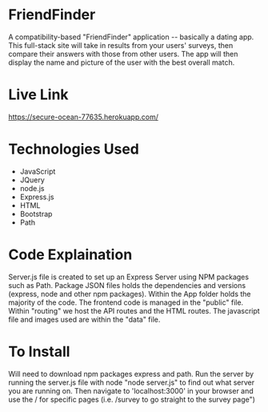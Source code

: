 # FriendFinder
A compatibility-based "FriendFinder" application -- basically a dating app. This full-stack site will take in results from your users' surveys, then compare their answers with those from other users. The app will then display the name and picture of the user with the best overall match.

# Live Link 
https://secure-ocean-77635.herokuapp.com/

# Technologies Used
  * JavaScript
  * JQuery
  * node.js
  * Express.js
  * HTML
  * Bootstrap
  * Path

# Code Explaination 
Server.js file is created to set up an Express Server using NPM packages such as Path. 
Package JSON files holds the dependencies and versions (express, node and other npm packages).
Within the App folder holds the majority of the code.
The frontend code is managed in the "public" file.
Within "routing" we host the API routes and the HTML routes.
The javascript file and images used are within the "data" file.

# To Install
Will need to download npm packages express and path.
Run the server by running the server.js file with node "node server.js" to find out what server you are running on.
Then navigate to 'localhost:3000' in your browser and use the / for specific pages (i.e. /survey to go straight to the survey page")

